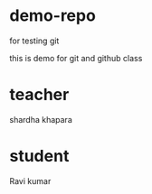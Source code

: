 # demo-repo
for testing git

this is demo for git and github class

# teacher 
shardha khapara
# student
Ravi kumar  